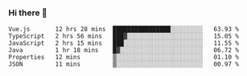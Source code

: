 ### Hi there 👋

<!--START_SECTION:waka-->

```text
Vue.js       12 hrs 28 mins  ████████████████░░░░░░░░░   63.93 %
TypeScript   2 hrs 56 mins   ███▓░░░░░░░░░░░░░░░░░░░░░   15.05 %
JavaScript   2 hrs 15 mins   ███░░░░░░░░░░░░░░░░░░░░░░   11.55 %
Java         1 hr 18 mins    █▓░░░░░░░░░░░░░░░░░░░░░░░   06.72 %
Properties   12 mins         ▒░░░░░░░░░░░░░░░░░░░░░░░░   01.10 %
JSON         11 mins         ▒░░░░░░░░░░░░░░░░░░░░░░░░   00.97 %
```

<!--END_SECTION:waka-->

<!--
**Jonas-VanHaeken/Jonas-VanHaeken** is a ✨ _special_ ✨ repository because its `README.md` (this file) appears on your GitHub profile.

Here are some ideas to get you started:

- 🔭 I’m currently working on ...
- 🌱 I’m currently learning ...
- 👯 I’m looking to collaborate on ...
- 🤔 I’m looking for help with ...
- 💬 Ask me about ...
- 📫 How to reach me: ...
- 😄 Pronouns: ...
- ⚡ Fun fact: ...
-->

